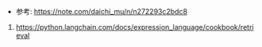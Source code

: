 - 参考: https://note.com/daichi_mu/n/n272293c2bdc8
1. https://python.langchain.com/docs/expression_language/cookbook/retrieval